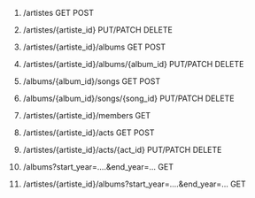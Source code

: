 1. /artistes
   GET
   POST

2. /artistes/{artiste\_id}
   PUT/PATCH
   DELETE

3. /artistes/{artiste\_id}/albums
   GET
   POST

4. /artistes/{artiste\_id}/albums/{album\_id}
   PUT/PATCH
   DELETE

5. /albums/{album\_id}/songs
   GET
   POST

6. /albums/{album\_id}/songs/{song\_id}
   PUT/PATCH
   DELETE

7. /artistes/{artiste\_id}/members
   GET

8. /artistes/{artiste\_id}/acts
   GET
   POST

9. /artistes/{artiste\_id}/acts/{act\_id}
   PUT/PATCH
   DELETE

10. /albums?start\_year=....&end\_year=...
    GET

11. /artistes/{artiste\_id}/albums?start\_year=....&end\_year=...
    GET


